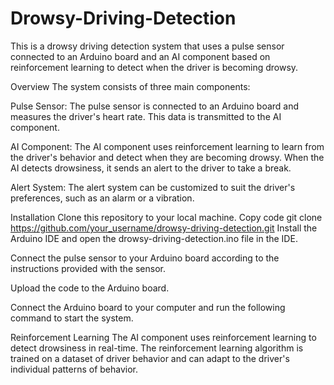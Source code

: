 # Drowsy-Driving-Detection

This is a drowsy driving detection system that uses a pulse sensor connected to an Arduino board and an AI component based on reinforcement learning to detect when the driver is becoming drowsy.

Overview
The system consists of three main components:

Pulse Sensor: The pulse sensor is connected to an Arduino board and measures the driver's heart rate. This data is transmitted to the AI component.

AI Component: The AI component uses reinforcement learning to learn from the driver's behavior and detect when they are becoming drowsy. When the AI detects drowsiness, it sends an alert to the driver to take a break.

Alert System: The alert system can be customized to suit the driver's preferences, such as an alarm or a vibration.

Installation
Clone this repository to your local machine.
Copy code
git clone https://github.com/your_username/drowsy-driving-detection.git
Install the Arduino IDE and open the drowsy-driving-detection.ino file in the IDE.

Connect the pulse sensor to your Arduino board according to the instructions provided with the sensor.

Upload the code to the Arduino board.

Connect the Arduino board to your computer and run the following command to start the system.

Reinforcement Learning
The AI component uses reinforcement learning to detect drowsiness in real-time. The reinforcement learning algorithm is trained on a dataset of driver behavior and can adapt to the driver's individual patterns of behavior.



